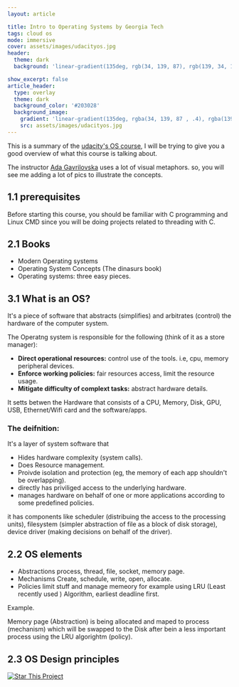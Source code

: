 ```yaml
---
layout: article

title: Intro to Operating Systems by Georgia Tech
tags: cloud os
mode: immersive
cover: assets/images/udacityos.jpg
header:
  theme: dark
  background: 'linear-gradient(135deg, rgb(34, 139, 87), rgb(139, 34, 139)'

show_excerpt: false
article_header:
  type: overlay
  theme: dark
  background_color: '#203028'
  background_image:
    gradient: 'linear-gradient(135deg, rgba(34, 139, 87 , .4), rgba(139, 34, 139, .4))'
    src: assets/images/udacityos.jpg
---
```


This is a summary of the [udacity's OS course](https://classroom.udacity.com/courses/ud923), I will
be trying to give you a good overview of what this course is talking about.

The instructor [Ada Gavrilovska](https://www.cc.gatech.edu/~ada/) uses a lot of visual metaphors. 
so, you will see me adding a lot of pics to illustrate the concepts.


## 1.1 prerequisites

Before starting this course, you should be familiar with C programming and Linux CMD since you will be doing projects 
related to threading with C.

## 2.1 Books 
- Modern Operating systems
- Operating System Concepts (The dinasurs book)
- Operating systems: three easy pieces.


## 3.1 What is an OS?

It's a piece of software that abstracts (simplifies) and arbitrates (control) the hardware of the computer system.

The Operatng system is responsible for the following (think of it as a store manager):
- **Direct operational resources:** control use of the tools. i.e, cpu, memory peripheral devices.
- **Enforce working policies:** fair resources access, limit the resource usage.
- **Mitigate difficulty of complext tasks:** abstract hardware details.

It setts betwen the Hardware that consists of a CPU, Memory, Disk, GPU, USB, Ethernet/Wifi card
and the software/apps.

### The deifnition:
It's a layer of system software that 
- Hides hardware complexity (system calls). 
- Does Resource management. 
- Proivde isolation and protection (eg, the memory of each app shouldn't be overlapping).
- directly has priviliged access to the underlying hardware.
- manages hardware on behalf of one or more applications according to some predefined policies.

it has components like scheduler (distribuing the access to the processing units), filesystem (simpler abstraction of file as a block of disk storage), device driver (making decisions on behalf of the driver).

## 2.2 OS elements
- Abstractions
  process, thread, file, socket, memory page.
- Mechanisms
  Create, schedule, write, open, allocate.
- Policies
  limit stuff and manage memeory for example using LRU (Least recently used ) Algorithm, earliest deadline first.

Example.

Memory page (Abstraction) is being allocated and maped to process (mechanism) which will be swapped to the Disk after 
bein a less important process using the LRU algorightm (policy).


## 2.3 OS Design principles



[![Star This Project](https://img.shields.io/github/stars/ahmed-ayman/jekyll-TeXt-theme.svg?label=Stars&style=social)](https://github.com/ahmed-ayman/ahmed-ayman.github.io/)

<!--  some custom styling. -->
<style>
.hero.hero--dark.overlay{
  background-size: contain;
}
  </style>

  <div id="gitalk-container"></div>
